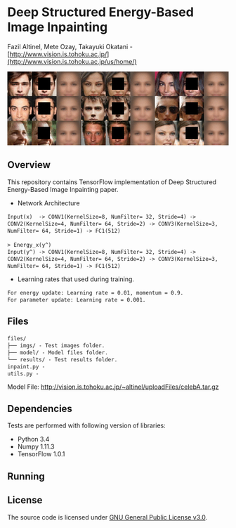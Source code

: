 # Deep Structured Energy-Based Image Inpainting
Fazil Altinel, Mete Ozay, Takayuki Okatani  -  [http://www.vision.is.tohoku.ac.jp/](http://www.vision.is.tohoku.ac.jp/us/home/)

![](/files/readmeImages/iterations.gif)

## Overview
This repository contains TensorFlow implementation of Deep Structured Energy-Based Image Inpainting paper.

+ Network Architecture
```
Input(x)  -> CONV1(KernelSize=8, NumFilter= 32, Stride=4) -> CONV2(KernelSize=4, NumFilter= 64, Stride=2) -> CONV3(KernelSize=3, NumFilter= 64, Stride=1) -> FC1(512)
                                                                                                                                                                      > Energy_x(y^)
Input(y^) -> CONV1(KernelSize=8, NumFilter= 32, Stride=4) -> CONV2(KernelSize=4, NumFilter= 64, Stride=2) -> CONV3(KernelSize=3, NumFilter= 64, Stride=1) -> FC1(512)
```
+ Learning rates that used during training.
```
For energy update: Learning rate = 0.01, momentum = 0.9.
For parameter update: Learning rate = 0.001.
```

## Files
```
files/
├── imgs/ - Test images folder.
├── model/ - Model files folder.
└── results/ - Test results folder.
inpaint.py - 
utils.py - 
```
Model File: http://vision.is.tohoku.ac.jp/~altinel/uploadFiles/celebA.tar.gz

## Dependencies
Tests are performed with following version of libraries:

+ Python 3.4
+ Numpy 1.11.3
+ TensorFlow 1.0.1

## Running

## License
The source code is licensed under [GNU General Public License v3.0](./LICENSE).

